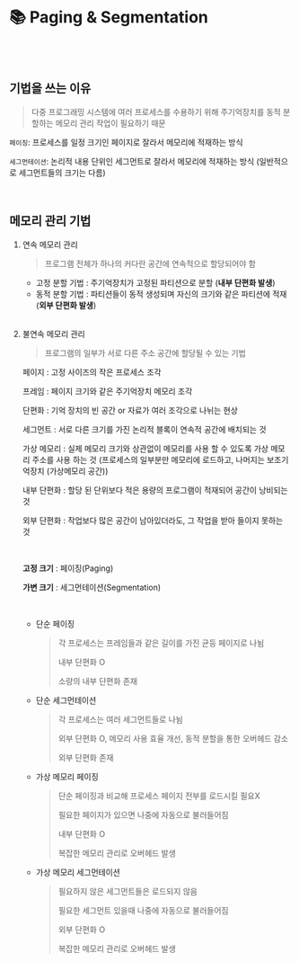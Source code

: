 # 📚 Paging & Segmentation

<br>

<br>

## 기법을 쓰는 이유

> 다중 프로그래밍 시스템에 여러 프로세스를 수용하기 위해 주기억장치를 동적 분할하는 메모리 관리 작업이 필요하기 때문

`페이징`: 프로세스를 일정 크기인 페이지로 잘라서 메모리에 적재하는 방식

`세그먼테이션`: 논리적 내용 단위인 세그먼트로 잘라서 메모리에 적재하는 방식 (일반적으로 세그먼트들의 크기는 다름)

<br>

## 메모리 관리 기법

1. 연속 메모리 관리

   > 프로그램 전체가 하나의 커다란 공간에 연속적으로 할당되어야 함

   - 고정 분할 기법 : 주기억장치가 고정된 파티션으로 분할 (**내부 단편화 발생**)
   - 동적 분할 기법 : 파티션들이 동적 생성되며 자신의 크기와 같은 파티션에 적재 (**외부 단편화 발생**)

   <br>

2. 불연속 메모리 관리

   > 프로그램의 일부가 서로 다른 주소 공간에 할당될 수 있는 기법

   페이지 : 고정 사이즈의 작은 프로세스 조각

   프레임 : 페이지 크기와 같은 주기억장치 메모리 조각

   단편화 : 기억 장치의 빈 공간 or 자료가 여러 조각으로 나뉘는 현상

   세그먼트 : 서로 다른 크기를 가진 논리적 블록이 연속적 공간에 배치되는 것

   가상 메모리 : 실제 메모리 크기와 상관없이 메모리를 사용 할 수 있도록 가상 메모리 주소를 사용 하는 것 (프로세스의 일부분만 메모리에 로드하고, 나머지는 보조기억장치 (가상메모리 공간))

   내부 단편화 : 할당 된 단위보다 적은 용량의 프로그램이 적재되어 공간이 낭비되는 것

   외부 단편화 : 작업보다 많은 공간이 남아있더라도, 그 작업을 받아 들이지 못하는 것

   <br>

   **고정 크기** : 페이징(Paging)

   **가변 크기** : 세그먼테이션(Segmentation)

   <br>

   - 단순 페이징

     > 각 프로세스는 프레임들과 같은 길이를 가진 균등 페이지로 나뉨
     >
     > 내부 단편화 O
     >
     > 소량의 내부 단편화 존재

   - 단순 세그먼테이션

     > 각 프로세스는 여러 세그먼트들로 나뉨
     >
     > 외부 단편화 O, 메모리 사용 효율 개선, 동적 분할을 통한 오버헤드 감소
     >
     > 외부 단편화 존재

   - 가상 메모리 페이징

     > 단순 페이징과 비교해 프로세스 페이지 전부를 로드시킬 필요X
     >
     > 필요한 페이지가 있으면 나중에 자동으로 불러들어짐
     >
     > 내부 단편화 O
     >
     > 복잡한 메모리 관리로 오버헤드 발생

   - 가상 메모리 세그먼테이션

     > 필요하지 않은 세그먼트들은 로드되지 않음
     >
     > 필요한 세그먼트 있을때 나중에 자동으로 불러들어짐
     >
     > 외부 단편화 O
     >
     > 복잡한 메모리 관리로 오버헤드 발생
